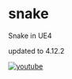 # snake
Snake in UE4

updated to 4.12.2

[![youtube](http://img.youtube.com/vi/MZp2kOs_oI8/0.jpg)](https://www.youtube.com/watch?v=MZp2kOs_oI8)
